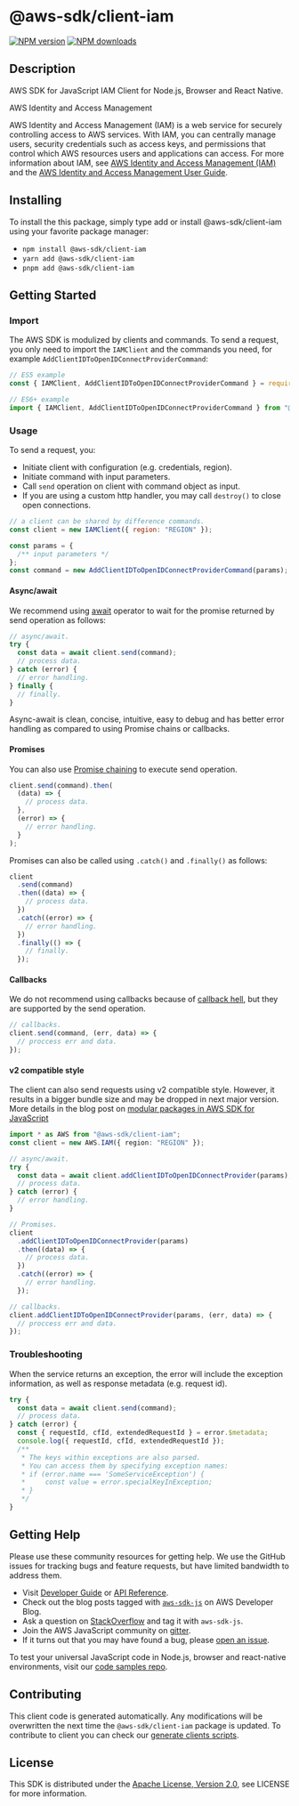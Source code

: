# @aws-sdk/client-iam

[![NPM version](https://img.shields.io/npm/v/@aws-sdk/client-iam/latest.svg)](https://www.npmjs.com/package/@aws-sdk/client-iam)
[![NPM downloads](https://img.shields.io/npm/dm/@aws-sdk/client-iam.svg)](https://www.npmjs.com/package/@aws-sdk/client-iam)

## Description

AWS SDK for JavaScript IAM Client for Node.js, Browser and React Native.

<fullname>AWS Identity and Access Management</fullname>

<p>AWS Identity and Access Management (IAM) is a web service for securely controlling
access to AWS services. With IAM, you can centrally manage users, security credentials
such as access keys, and permissions that control which AWS resources users and
applications can access. For more information about IAM, see <a href="http://aws.amazon.com/iam/">AWS Identity and Access Management (IAM)</a> and the <a href="https://docs.aws.amazon.com/IAM/latest/UserGuide/">AWS Identity and Access Management User Guide</a>.</p>

## Installing

To install the this package, simply type add or install @aws-sdk/client-iam
using your favorite package manager:

- `npm install @aws-sdk/client-iam`
- `yarn add @aws-sdk/client-iam`
- `pnpm add @aws-sdk/client-iam`

## Getting Started

### Import

The AWS SDK is modulized by clients and commands.
To send a request, you only need to import the `IAMClient` and
the commands you need, for example `AddClientIDToOpenIDConnectProviderCommand`:

```js
// ES5 example
const { IAMClient, AddClientIDToOpenIDConnectProviderCommand } = require("@aws-sdk/client-iam");
```

```ts
// ES6+ example
import { IAMClient, AddClientIDToOpenIDConnectProviderCommand } from "@aws-sdk/client-iam";
```

### Usage

To send a request, you:

- Initiate client with configuration (e.g. credentials, region).
- Initiate command with input parameters.
- Call `send` operation on client with command object as input.
- If you are using a custom http handler, you may call `destroy()` to close open connections.

```js
// a client can be shared by difference commands.
const client = new IAMClient({ region: "REGION" });

const params = {
  /** input parameters */
};
const command = new AddClientIDToOpenIDConnectProviderCommand(params);
```

#### Async/await

We recommend using [await](https://developer.mozilla.org/en-US/docs/Web/JavaScript/Reference/Operators/await)
operator to wait for the promise returned by send operation as follows:

```js
// async/await.
try {
  const data = await client.send(command);
  // process data.
} catch (error) {
  // error handling.
} finally {
  // finally.
}
```

Async-await is clean, concise, intuitive, easy to debug and has better error handling
as compared to using Promise chains or callbacks.

#### Promises

You can also use [Promise chaining](https://developer.mozilla.org/en-US/docs/Web/JavaScript/Guide/Using_promises#chaining)
to execute send operation.

```js
client.send(command).then(
  (data) => {
    // process data.
  },
  (error) => {
    // error handling.
  }
);
```

Promises can also be called using `.catch()` and `.finally()` as follows:

```js
client
  .send(command)
  .then((data) => {
    // process data.
  })
  .catch((error) => {
    // error handling.
  })
  .finally(() => {
    // finally.
  });
```

#### Callbacks

We do not recommend using callbacks because of [callback hell](http://callbackhell.com/),
but they are supported by the send operation.

```js
// callbacks.
client.send(command, (err, data) => {
  // proccess err and data.
});
```

#### v2 compatible style

The client can also send requests using v2 compatible style.
However, it results in a bigger bundle size and may be dropped in next major version. More details in the blog post
on [modular packages in AWS SDK for JavaScript](https://aws.amazon.com/blogs/developer/modular-packages-in-aws-sdk-for-javascript/)

```ts
import * as AWS from "@aws-sdk/client-iam";
const client = new AWS.IAM({ region: "REGION" });

// async/await.
try {
  const data = await client.addClientIDToOpenIDConnectProvider(params);
  // process data.
} catch (error) {
  // error handling.
}

// Promises.
client
  .addClientIDToOpenIDConnectProvider(params)
  .then((data) => {
    // process data.
  })
  .catch((error) => {
    // error handling.
  });

// callbacks.
client.addClientIDToOpenIDConnectProvider(params, (err, data) => {
  // proccess err and data.
});
```

### Troubleshooting

When the service returns an exception, the error will include the exception information,
as well as response metadata (e.g. request id).

```js
try {
  const data = await client.send(command);
  // process data.
} catch (error) {
  const { requestId, cfId, extendedRequestId } = error.$metadata;
  console.log({ requestId, cfId, extendedRequestId });
  /**
   * The keys within exceptions are also parsed.
   * You can access them by specifying exception names:
   * if (error.name === 'SomeServiceException') {
   *     const value = error.specialKeyInException;
   * }
   */
}
```

## Getting Help

Please use these community resources for getting help.
We use the GitHub issues for tracking bugs and feature requests, but have limited bandwidth to address them.

- Visit [Developer Guide](https://docs.aws.amazon.com/sdk-for-javascript/v3/developer-guide/welcome.html)
  or [API Reference](https://docs.aws.amazon.com/AWSJavaScriptSDK/v3/latest/index.html).
- Check out the blog posts tagged with [`aws-sdk-js`](https://aws.amazon.com/blogs/developer/tag/aws-sdk-js/)
  on AWS Developer Blog.
- Ask a question on [StackOverflow](https://stackoverflow.com/questions/tagged/aws-sdk-js) and tag it with `aws-sdk-js`.
- Join the AWS JavaScript community on [gitter](https://gitter.im/aws/aws-sdk-js-v3).
- If it turns out that you may have found a bug, please [open an issue](https://github.com/aws/aws-sdk-js-v3/issues/new/choose).

To test your universal JavaScript code in Node.js, browser and react-native environments,
visit our [code samples repo](https://github.com/aws-samples/aws-sdk-js-tests).

## Contributing

This client code is generated automatically. Any modifications will be overwritten the next time the `@aws-sdk/client-iam` package is updated.
To contribute to client you can check our [generate clients scripts](https://github.com/aws/aws-sdk-js-v3/tree/main/scripts/generate-clients).

## License

This SDK is distributed under the
[Apache License, Version 2.0](http://www.apache.org/licenses/LICENSE-2.0),
see LICENSE for more information.
